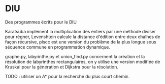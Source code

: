 # DIU
Des programmes écrits pour le DIU

Karatsuba implément la multiplication des entiers par une méthode diviser pour régner,
Levenshtein calcule la distance d'édition entre deux chaînes de façon récursive,
plscc est une version du problème de la plus longue sous séquence commune en programmation dynamique.

graphe.py, labyrinthe.py et union_find.py concernent la création et la résolution de labyrinthes rectangulaires,
on y utilise une version modifiée de Kruskal pour la génération et Dijkstra pour la résolution.

TODO : utiliser un A* pour la recherche du plus court chemin.


